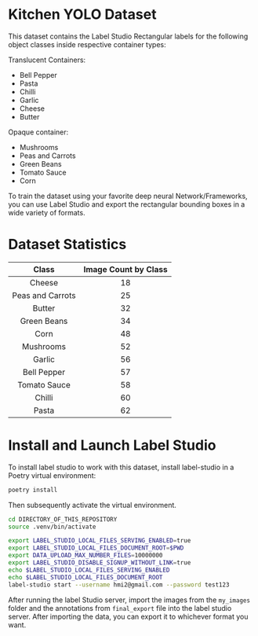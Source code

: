 # Kitchen YOLO Dataset
This dataset contains the Label Studio Rectangular labels for the following object classes inside respective container types:

Translucent Containers:
- Bell Pepper  
- Pasta 
- Chilli 
- Garlic 
- Cheese 
- Butter 

Opaque container: 
- Mushrooms  
- Peas and Carrots 
- Green Beans 
- Tomato Sauce 
- Corn

To train the dataset using your favorite deep neural Network/Frameworks, you can use Label Studio and export the rectangular bounding boxes in a wide variety of formats.

# Dataset Statistics
|       Class      | Image Count by Class |
|:----------------:|:--------------------:|
|      Cheese      |          18          |
| Peas and Carrots |          25          |
|      Butter      |          32          |
|    Green Beans   |          34          |
|       Corn       |          48          |
|     Mushrooms    |          52          |
|      Garlic      |          56          |
|    Bell Pepper   |          57          |
|   Tomato Sauce   |          58          |
|      Chilli      |          60          |
|       Pasta      |          62          |


# Install and Launch Label Studio
To install label studio to work with this dataset, install label-studio in a Poetry virtual environment:

```bash
poetry install
```
Then subsequently activate the virtual environment.
```bash
cd DIRECTORY_OF_THIS_REPOSITORY
source .venv/bin/activate
```

```bash
export LABEL_STUDIO_LOCAL_FILES_SERVING_ENABLED=true
export LABEL_STUDIO_LOCAL_FILES_DOCUMENT_ROOT=$PWD
export DATA_UPLOAD_MAX_NUMBER_FILES=10000000 
export LABEL_STUDIO_DISABLE_SIGNUP_WITHOUT_LINK=true
echo $LABEL_STUDIO_LOCAL_FILES_SERVING_ENABLED
echo $LABEL_STUDIO_LOCAL_FILES_DOCUMENT_ROOT
label-studio start --username hmi2@gmail.com --password test123 
```

After running the label Studio server, import the images from the `my_images` folder and the annotations from `final_export` file into the label studio server. After importing the data, you can export it to whichever format you want.
